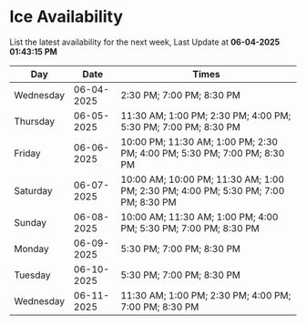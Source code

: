 # Ice Availability

List the latest availability for the next week, Last Update at **06-04-2025 01:43:15 PM**

| Day         | Date        | Times       |
| ----------- | ----------- | ----------- |
|Wednesday|06-04-2025|2:30 PM; 7:00 PM; 8:30 PM|
|Thursday|06-05-2025|11:30 AM; 1:00 PM; 2:30 PM; 4:00 PM; 5:30 PM; 7:00 PM; 8:30 PM|
|Friday|06-06-2025|10:00 PM; 11:30 AM; 1:00 PM; 2:30 PM; 4:00 PM; 5:30 PM; 7:00 PM; 8:30 PM|
|Saturday|06-07-2025|10:00 AM; 10:00 PM; 11:30 AM; 1:00 PM; 2:30 PM; 4:00 PM; 5:30 PM; 7:00 PM; 8:30 PM|
|Sunday|06-08-2025|10:00 AM; 11:30 AM; 1:00 PM; 4:00 PM; 5:30 PM; 7:00 PM; 8:30 PM|
|Monday|06-09-2025|5:30 PM; 7:00 PM; 8:30 PM|
|Tuesday|06-10-2025|5:30 PM; 7:00 PM; 8:30 PM|
|Wednesday|06-11-2025|11:30 AM; 1:00 PM; 2:30 PM; 4:00 PM; 7:00 PM; 8:30 PM|
